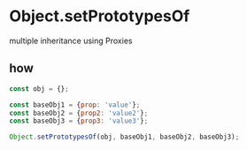 # Object.setPrototypesOf
multiple inheritance using Proxies

## how
```js
const obj = {};

const baseObj1 = {prop: 'value'};
const baseObj2 = {prop2: 'value2'};
const baseObj3 = {prop3: 'value3'};

Object.setPrototypesOf(obj, baseObj1, baseObj2, baseObj3);
```
